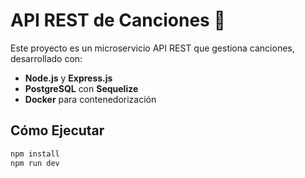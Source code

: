 # API REST de Canciones 🎵
Este proyecto es un microservicio API REST que gestiona canciones, desarrollado con:
- **Node.js** y **Express.js**
- **PostgreSQL** con **Sequelize**
- **Docker** para contenedorización

## **Cómo Ejecutar**
```sh
npm install
npm run dev
